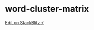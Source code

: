 # word-cluster-matrix

[Edit on StackBlitz ⚡️](https://stackblitz.com/edit/stackblitz-starters-vzzjdd)